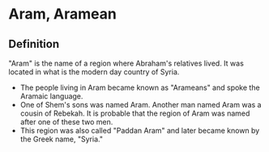 # Aram, Aramean

## Definition

"Aram" is the name of a region where Abraham's relatives lived. It was located in what is the modern day country of Syria.

* The people living in Aram became known as "Arameans" and spoke the Aramaic language.
* One of Shem's sons was named Aram. Another man named Aram was a cousin of Rebekah. It is probable that the region of Aram was named after one of these two men.
* This region was also called "Paddan Aram" and later became known by the Greek name, "Syria."